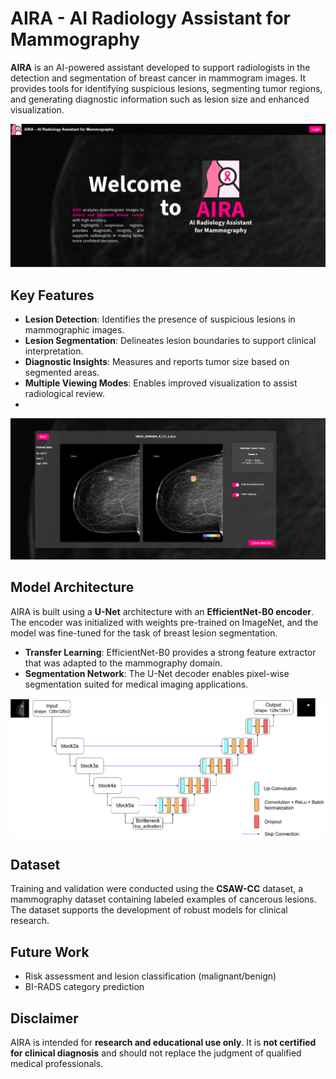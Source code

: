 # AIRA - AI Radiology Assistant for Mammography

**AIRA** is an AI-powered assistant developed to support radiologists in the detection and segmentation of breast cancer in mammogram images. It provides tools for identifying suspicious lesions, segmenting tumor regions, and generating diagnostic information such as lesion size and enhanced visualization.

![AIRA Welcome Page](images/Welcome_Page.png)

## Key Features

- **Lesion Detection**: Identifies the presence of suspicious lesions in mammographic images.
- **Lesion Segmentation**: Delineates lesion boundaries to support clinical interpretation.
- **Diagnostic Insights**: Measures and reports tumor size based on segmented areas.
- **Multiple Viewing Modes**: Enables improved visualization to assist radiological review.
- 
![AIRA Analysis](images/Analyzed_tumor_image_full.png)

## Model Architecture

AIRA is built using a **U-Net** architecture with an **EfficientNet-B0 encoder**. The encoder was initialized with weights pre-trained on ImageNet, and the model was fine-tuned for the task of breast lesion segmentation.

- **Transfer Learning**: EfficientNet-B0 provides a strong feature extractor that was adapted to the mammography domain.
- **Segmentation Network**: The U-Net decoder enables pixel-wise segmentation suited for medical imaging applications.
  
![Model Architecture](images/Model.png)

## Dataset

Training and validation were conducted using the **CSAW-CC** dataset, a mammography dataset containing labeled examples of cancerous lesions. The dataset supports the development of robust models for clinical research.

## Future Work
 
- Risk assessment and lesion classification (malignant/benign)
- BI-RADS category prediction  

## Disclaimer

AIRA is intended for **research and educational use only**. It is **not certified for clinical diagnosis** and should not replace the judgment of qualified medical professionals.
